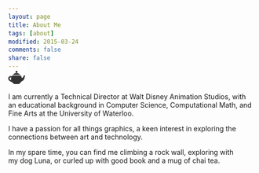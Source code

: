 ```yaml
---
layout: page
title: About Me
tags: [about]
modified: 2015-03-24
comments: false
share: false
---
```

 <i class="fa fa-2x fa-terminal"></i>
 <i class="fa fa-2x fa-puzzle-piece"></i>
 <i class="fa fa-2x fa-paint-brush"></i>
 <i class="fa fa-2x fa-paw"></i>
  <i class="fa fa-2x fa-book"></i>
 <img style="height:35px;margin-top:-25px;" src="images/teapot.png">

I am currently a Technical Director at Walt Disney Animation Studios, with <br/>
an educational background in Computer Science, Computational Math, and<br/>
Fine Arts at the University of Waterloo.

I have a passion for all things graphics, a keen interest in exploring the<br/>
connections between art and technology.

In my spare time, you can find me climbing a rock wall, exploring with<br/>
my dog Luna, or curled up with good book and a mug of chai tea.
